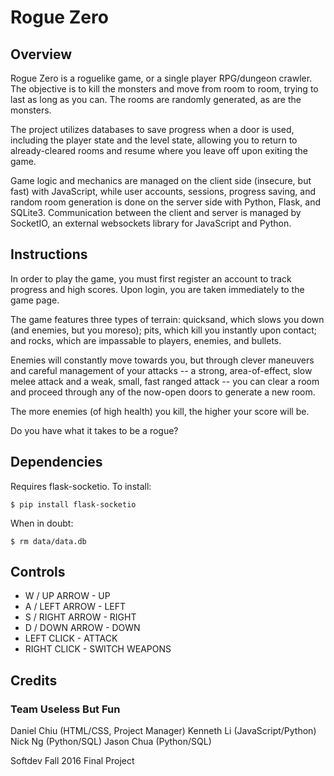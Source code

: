 # Rogue Zero

## Overview
Rogue Zero is a roguelike game, or a single player RPG/dungeon crawler. The objective is to kill the monsters and move from room to room, trying to last as long as you can. The rooms are randomly generated, as are the monsters.

The project utilizes databases to save progress when a door is used, including the player state and the level state, allowing you to return to already-cleared rooms and resume where you leave off upon exiting the game.

Game logic and mechanics are managed on the client side (insecure, but fast) with JavaScript, while user accounts, sessions, progress saving, and random room generation is done on the server side with Python, Flask, and SQLite3. Communication between the client and server is managed by SocketIO, an external websockets library for JavaScript and Python.


## Instructions
In order to play the game, you must first register an account to track progress and high scores. Upon login, you are taken immediately to the game page.

The game features three types of terrain: quicksand, which slows you down (and enemies, but you moreso); pits, which kill you instantly upon contact; and rocks, which are impassable to players, enemies, and bullets.

Enemies will constantly move towards you, but through clever maneuvers and careful management of your attacks -- a strong, area-of-effect, slow melee attack and a weak, small, fast ranged attack -- you can clear a room and proceed through any of the now-open doors to generate a new room.

The more enemies (of high health) you kill, the higher your score will be.

Do you have what it takes to be a rogue?


## Dependencies
Requires flask-socketio. To install:

    $ pip install flask-socketio

When in doubt:

    $ rm data/data.db


## Controls
+ W / UP ARROW - UP
+ A / LEFT ARROW - LEFT
+ S / RIGHT ARROW - RIGHT
+ D / DOWN ARROW - DOWN
+ LEFT CLICK - ATTACK
+ RIGHT CLICK - SWITCH WEAPONS


## Credits
### Team Useless But Fun
Daniel Chiu (HTML/CSS, Project Manager)
Kenneth Li (JavaScript/Python)
Nick Ng (Python/SQL)
Jason Chua (Python/SQL)

Softdev Fall 2016 Final Project
